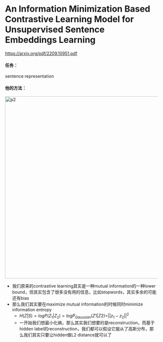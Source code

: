 # An Information Minimization Based Contrastive Learning Model for Unsupervised Sentence Embeddings Learning

https://arxiv.org/pdf/2209.10951.pdf

#### 任务：

sentence representation

#### 他的方法：

<img src="https://p.ipic.vip/bq2oio.png" alt="p2" width="600"/>

* 我们原来的contrastive learning其实是一种mutual information的一种lower bound，但其实包含了很多没有用的信息，比如stopwords，其实多余的可能还有bias
* 那么我们其实要在maximize mutual information的时候同时minimize information entropy
  * $H(Z|S)=logP(Z_1|Z_2)=logP_{Gaussian}(Z1|Z2)=||z_1-z_2||^2$
  * 一开始我们想最小化熵，那么其实我们想要的是reconstruction，而基于hidden label的reconstruction，我们都可以假设它服从了高斯分布，那么我们其实只要让hidden做L2 distance就可以了


